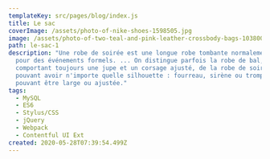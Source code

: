 ```yaml
---
templateKey: src/pages/blog/index.js
title: Le sac
coverImage: /assets/photo-of-nike-shoes-1598505.jpg
image: /assets/photo-of-two-teal-and-pink-leather-crossbody-bags-1038000.jpg
path: le-sac-1
description: "Une robe de soirée est une longue robe tombante normalement portée
  pour des événements formels. ... On distingue parfois la robe de bal,
  comportant toujours une jupe et un corsage ajusté, de la robe de soirée,
  pouvant avoir n'importe quelle silhouette : fourreau, sirène ou trompette, et
  pouvant être large ou ajustée."
tags:
  - MySQL
  - ES6
  - Stylus/CSS
  - jQuery
  - Webpack
  - Contentful UI Ext
created: 2020-05-28T07:39:54.499Z
---
```

